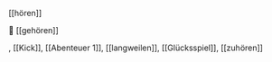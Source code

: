 [[hören]]  

🔔 [[gehören]] 

, [[Kick]], [[Abenteuer 1]], [[langweilen]], [[Glücksspiel]], [[zuhören]]